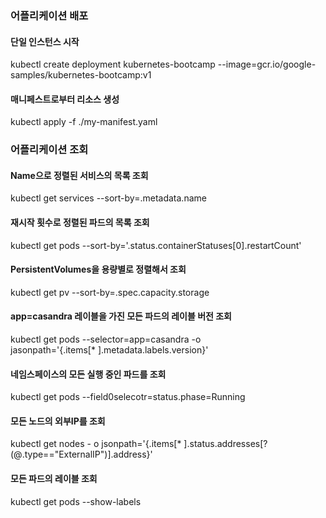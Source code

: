 ###  어플리케이션 배포
#### 단일 인스턴스 시작  
kubectl create deployment kubernetes-bootcamp --image=gcr.io/google-samples/kubernetes-bootcamp:v1  

#### 매니페스트로부터 리소스 생성
kubectl apply -f ./my-manifest.yaml  


### 어플리케이션 조회 
#### Name으로 정렬된 서비스의 목록 조회
kubectl get services --sort-by=.metadata.name  

#### 재시작 횟수로 정렬된 파드의 목록 조회
kubectl get pods --sort-by='.status.containerStatuses[0].restartCount'  

#### PersistentVolumes을 용량별로 정렬해서 조회
kubectl get pv --sort-by=.spec.capacity.storage  

#### app=casandra 레이블을 가진 모든 파드의 레이블 버전 조회
kubectl get pods --selector=app=casandra -o \
  jasonpath='{.items[* ].metadata.labels.version}'

#### 네임스페이스의 모든 실행 중인 파드를 조회
kubectl get pods --field0selecotr=status.phase=Running  

#### 모든 노드의 외부IP를 조회
kubectl get nodes - o jsonpath='{.items[* ].status.addresses[?(@.type=="ExternalIP")].address}'

#### 모든 파드의 레이블 조회
kubectl get pods --show-labels

